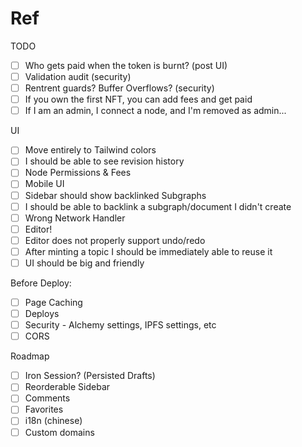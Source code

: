 # Ref

TODO

- [ ] Who gets paid when the token is burnt? (post UI)
- [ ] Validation audit (security)
- [ ] Rentrent guards? Buffer Overflows? (security)
- [ ] If you own the first NFT, you can add fees and get paid
- [ ] If I am an admin, I connect a node, and I'm removed as admin...

UI
- [ ] Move entirely to Tailwind colors
- [ ] I should be able to see revision history
- [ ] Node Permissions & Fees
- [ ] Mobile UI
- [ ] Sidebar should show backlinked Subgraphs
- [ ] I should be able to backlink a subgraph/document I didn't create
- [ ] Wrong Network Handler
- [ ] Editor!
- [ ] Editor does not properly support undo/redo
- [ ] After minting a topic I should be immediately able to reuse it
- [ ] UI should be big and friendly

Before Deploy:
- [ ] Page Caching
- [ ] Deploys
- [ ] Security - Alchemy settings, IPFS settings, etc
- [ ] CORS

Roadmap
- [ ] Iron Session? (Persisted Drafts)
- [ ] Reorderable Sidebar
- [ ] Comments
- [ ] Favorites
- [ ] i18n (chinese)
- [ ] Custom domains
